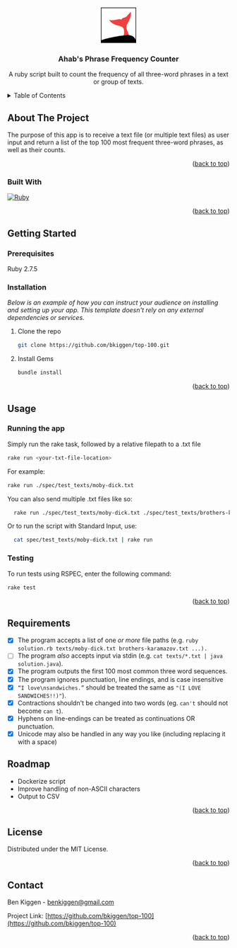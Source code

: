 <a name="readme-top"></a>

<br />
<div align="center">
  <img src="logo.svg" alt="Logo" width="80" height="80">

  <h3 align="center">Ahab's Phrase Frequency Counter</h3>

  <p align="center">
    A ruby script built to count the frequency of all three-word phrases in a text or group of texts.
  </p>
</div>

<details>
  <summary>Table of Contents</summary>
  <ol>
    <li>
      <a href="#about-the-project">About The Project</a>
      <ul>
        <li><a href="#built-with">Built With</a></li>
      </ul>
    </li>
    <li>
      <a href="#getting-started">Getting Started</a>
      <ul>
        <li><a href="#prerequisites">Prerequisites</a></li>
        <li><a href="#installation">Installation</a></li>
      </ul>
    </li>
    <li><a href="#usage">Usage</a></li>
    <li><a href="#roadmap">Roadmap</a></li>
    <li><a href="#license">License</a></li>
    <li><a href="#contact">Contact</a></li>
  </ol>
</details>

## About The Project

The purpose of this app is to receive a text file (or multiple text files) as user input and return a list of the top 100 most frequent three-word phrases, as well as their counts.

<p align="right">(<a href="#readme-top">back to top</a>)</p>

### Built With

[![Ruby](https://img.shields.io/badge/ruby-%23CC342D.svg?style=for-the-badge&logo=ruby&logoColor=white)][ruby-url]

<p align="right">(<a href="#readme-top">back to top</a>)</p>

## Getting Started

### Prerequisites

Ruby 2.7.5

### Installation

_Below is an example of how you can instruct your audience on installing and setting up your app. This template doesn't rely on any external dependencies or services._

1. Clone the repo
   ```sh
   git clone https://github.com/bkiggen/top-100.git
   ```
2. Install Gems
   ```sh
   bundle install
   ```

<p align="right">(<a href="#readme-top">back to top</a>)</p>

## Usage

### Running the app

Simply run the rake task, followed by a relative filepath to a .txt file

```sh
rake run <your-txt-file-location>
```

For example:

```sh
rake run ./spec/test_texts/moby-dick.txt
```

You can also send multiple .txt files like so:

```sh
  rake run ./spec/test_texts/moby-dick.txt ./spec/test_texts/brothers-karamazov.txt
```

Or to run the script with Standard Input, use:

```sh
  cat spec/test_texts/moby-dick.txt | rake run
```

### Testing

To run tests using RSPEC, enter the following command:

```sh
rake test
```

<p align="right">(<a href="#readme-top">back to top</a>)</p>

## Requirements

- [x] The program accepts a list of one _or more_ file paths (e.g. `ruby solution.rb texts/moby-dick.txt brothers-karamazov.txt ...).`
- [ ] The program _also_ accepts input via stdin (e.g. `cat texts/*.txt | java solution.java`).
- [x] The program outputs the first 100 most common three word sequences.
- [x] The program ignores punctuation, line endings, and is case insensitive
- [x] `“I love\nsandwiches.”` should be treated the same as `"(I LOVE SANDWICHES!!)"`).
- [x] Contractions shouldn't be changed into two words (eg. `can't` should not become `can t`).
- [x] Hyphens on line-endings can be treated as continuations OR punctuation.
- [x] Unicode may also be handled in any way you like (including replacing it with a space)

## Roadmap

- Dockerize script
- Improve handling of non-ASCII characters
- Output to CSV

<p align="right">(<a href="#readme-top">back to top</a>)</p>

## License

Distributed under the MIT License.

<p align="right">(<a href="#readme-top">back to top</a>)</p>

## Contact

Ben Kiggen - benkiggen@gmail.com

Project Link: [https://github.com/bkiggen/top-100](https://github.com/bkiggen/top-100)

<p align="right">(<a href="#readme-top">back to top</a>)</p>

[ruby-url]: https://www.ruby-lang.org/en/

```

```
